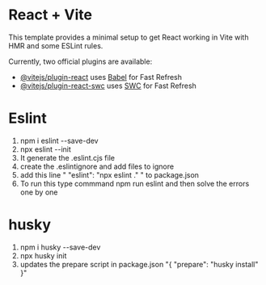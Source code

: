 # React + Vite

This template provides a minimal setup to get React working in Vite with HMR and some ESLint rules.

Currently, two official plugins are available:

- [@vitejs/plugin-react](https://github.com/vitejs/vite-plugin-react/blob/main/packages/plugin-react/README.md) uses [Babel](https://babeljs.io/) for Fast Refresh
- [@vitejs/plugin-react-swc](https://github.com/vitejs/vite-plugin-react-swc) uses [SWC](https://swc.rs/) for Fast Refresh

# Eslint

1. npm i eslint --save-dev
2. npx eslint --init
3. It generate the .eslint.cjs file
4. create the .eslintignore and add files to ignore
5. add this line " "eslint": "npx eslint ." " to package.json
6. To run this type commmand  npm run eslint and then solve the errors one by one

# husky

1. npm i husky --save-dev
2. npx husky init
3. updates the prepare script in package.json "{
  "prepare": "husky install"
}"